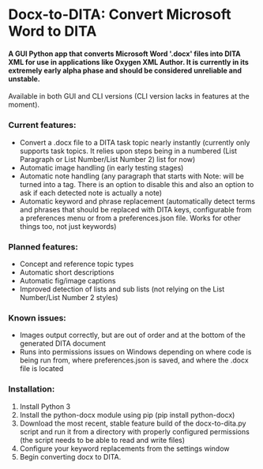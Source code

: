 # Docx-to-DITA: Convert Microsoft Word to DITA
#### A GUI Python app that converts Microsoft Word '.docx' files into DITA XML for use in applications like Oxygen XML Author. It is currently in its extremely early alpha phase and should be considered unreliable and unstable.

Available in both GUI and CLI versions (CLI version lacks in features at the moment). 

### Current features:
- Convert a .docx file to a DITA task topic nearly instantly (currently only supports task topics. It relies upon steps being in a numbered (List Paragraph or List Number/List Number 2) list for now)
- Automatic image handling (in early testing stages)
- Automatic note handling (any paragraph that starts with Note: will be turned into a <info><note> tag. There is an option to disable this and also an option to ask if each detected note is actually a note)
- Automatic keyword and phrase replacement (automatically detect terms and phrases that should be replaced with DITA keys, configurable from a preferences menu or from a preferences.json file. Works for other things too, not just keywords)

### Planned features:
- Concept and reference topic types
- Automatic short descriptions
- Automatic fig/image captions
- Improved detection of lists and sub lists (not relying on the List Number/List Number 2 styles)

### Known issues:
- Images output correctly, but are out of order and at the bottom of the generated DITA document
- Runs into permissions issues on Windows depending on where code is being run from, where preferences.json is saved, and where the .docx file is located

### Installation:
1. Install Python 3
2. Install the python-docx module using pip (pip install python-docx)
3. Download the most recent, stable feature build of the docx-to-dita.py script and run it from a directory with properly configured permissions (the script needs to be able to read and write files)
4. Configure your keyword replacements from the settings window
5. Begin converting docx to DITA.
